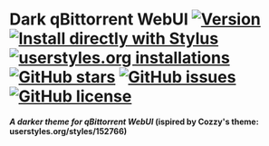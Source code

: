 # Dark qBittorrent WebUI [![Version](https://img.shields.io/badge/version-1.0.0-ED1C24.svg?longCache=true&style=flat-square)](#) [![Install directly with Stylus](https://img.shields.io/badge/install%20directly%20with-Stylus-00adad.svg?longCache=true&style=flat-square)](https://raw.githubusercontent.com/iFelix18/Dark-qBittorrent-WebUI/master/dark-qbittorrent-webui.user.css) [![userstyles.org installations](https://img.shields.io/badge/dynamic/json.svg?label=userstyles.org%20installations&url=https%3A%2F%2Fwidget.userstyles.org%2Fstyles%2F160858%2Fdark-qbittorrent-webui.json&query=total_installs&colorB=e51ced&longCache=true&style=flat-square)](https://userstyles.org/styles/160858/dark-qbittorrent-webui) [![GitHub stars](https://img.shields.io/github/stars/iFelix18/Dark-qBittorrent-WebUI.svg?longCache=true&style=flat-square)](https://github.com/iFelix18/Dark-qBittorrent-WebUI/stargazers) [![GitHub issues](https://img.shields.io/github/issues/iFelix18/Dark-qBittorrent-WebUI.svg?longCache=true&style=flat-square)](https://github.com/iFelix18/Dark-qBittorrent-WebUI/issues) [![GitHub license](https://img.shields.io/github/license/iFelix18/Dark-qBittorrent-WebUI.svg?longCache=true&style=flat-square)](https://creativecommons.org/licenses/by-sa/4.0/)

**_A darker theme for qBittorrent WebUI_ (ispired by Cozzy's theme: userstyles.org/styles/152766)**
